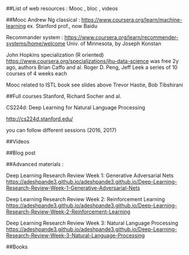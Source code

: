 ##List of web resources : Mooc , bloc , videos

##Mooc
Andrew Ng classical :
https://www.coursera.org/learn/machine-learning
ex. Stanford prof., now Baidu

Recommander system :
https://www.coursera.org/learn/recommender-systems/home/welcome
Univ. of Minnesota, by Joseph Konstan

John Hopkins specialization (R oriented)
https://www.coursera.org/specializations/jhu-data-science
was free 2y ago, authors Brian Caffo and al. Roger D. Peng, Jeff Leek
a series of 10 courses of 4 weeks each

Mooc related to ISTL book
see slides above
Trevor Hastie, Bob Tibshirani

##Full courses
Stanford, Richard Socher and al.

CS224d: Deep Learning for Natural Language Processing

http://cs224d.stanford.edu/

you can follow different sessions (2016, 2017)


##Videos

##Blog post

##Advanced materials :

Deep Learning Research Review Week 1: Generative Adversarial Nets
https://adeshpande3.github.io/adeshpande3.github.io/Deep-Learning-Research-Review-Week-1-Generative-Adversarial-Nets

Deep Learning Research Review Week 2: Reinforcement Learning
https://adeshpande3.github.io/adeshpande3.github.io/Deep-Learning-Research-Review-Week-2-Reinforcement-Learning

Deep Learning Research Review Week 3: Natural Language Processing
https://adeshpande3.github.io/adeshpande3.github.io/Deep-Learning-Research-Review-Week-3-Natural-Language-Processing

##Books

